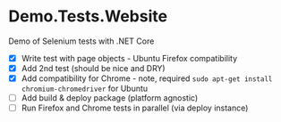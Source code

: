 # Demo.Tests.Website
Demo of Selenium tests with .NET Core

- [x] Write test with page objects - Ubuntu Firefox compatibility
- [x] Add 2nd test (should be nice and DRY)
- [x] Add compatibility for Chrome - note, required `sudo apt-get install chromium-chromedriver` for Ubuntu
- [ ] Add build & deploy package (platform agnostic)
- [ ] Run Firefox and Chrome tests in parallel (via deploy instance)